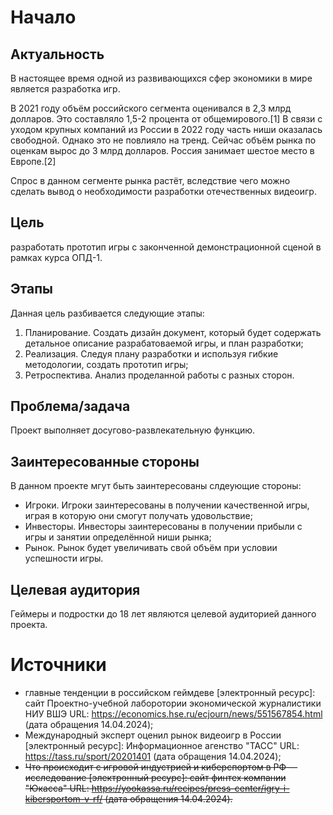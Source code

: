 # Начало
## Актуальность
В настоящее время одной из развивающихся сфер экономики в мире является разработка игр.

В 2021 году объём российского сегмента оценивался в 2,3 млрд долларов. Это составляло 1,5-2 процента от общемирового.[1]
В связи с уходом крупных компаний из России в 2022 году часть ниши оказалась свободной. Однако это не повлияло на тренд. Сейчас объём рынка по оценкам вырос до 3 млрд долларов. Россия занимает шестое место в Европе.[2]

Спрос в данном сегменте рынка растёт, вследствие чего можно сделать вывод о необходимости разработки отечественных видеоигр.
## Цель
разработать прототип игры с законченной демонстрационной сценой в рамках курса ОПД-1.
## Этапы
Данная цель разбивается следующие этапы:
1. Планирование. Создать дизайн документ, который будет содержать детальное описание разрабатоваемой игры, и план разработки;
2. Реализация. Следуя плану разработки и используя гибкие методологии, создать прототип игры;
3. Ретроспектива. Анализ проделанной работы с разных сторон.
## Проблема/задача
Проект выполняет досугово-развлекательную функцию.
## Заинтересованные стороны
В данном проекте мгут быть заинтересованы слдеующие стороны:
- Игроки. Игроки заинтересованы в получении качественной игры, играя в которую они смогут получать удовольствие;
- Инвесторы. Инвесторы заинтересованы в получении прибыли с игры и занятии определённой ниши рынка;
- Рынок. Рынок будет увеличивать свой объём при условии успешности игры.
## Целевая аудитория
Геймеры и подростки до 18 лет являются целевой аудиторией данного проекта.

# Источники
- главные тенденции в российском геймдеве [электронный ресурс]: сайт Проектно-учебной лаборотории экономической журналистики НИУ ВШЭ URL: https://economics.hse.ru/ecjourn/news/551567854.html (дата обращения 14.04.2024);
- Международный эксперт оценил рынок видеоигр в России [электронный ресурс]: Информационное агенство "ТАСС" URL: https://tass.ru/sport/20201401 (дата обращения 14.04.2024);
- ~~Что происходит с игровой индустрией и киберспортом в РФ — исследование [электронный ресурс]: сайт финтех компании "Юкасса" URL: https://yookassa.ru/recipes/press-center/igry-i-kibersportom-v-rf/ (дата обращения 14.04.2024).~~